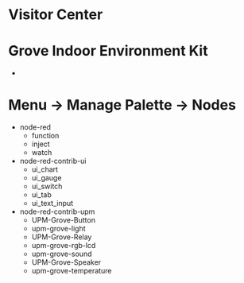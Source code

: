 

# Visitor Center

# Grove Indoor Environment Kit

- 

# Menu -> Manage Palette -> Nodes

- node-red
  - function
  - inject
  - watch
- node-red-contrib-ui
  - ui_chart
  - ui_gauge
  - ui_switch
  - ui_tab
  - ui_text_input
- node-red-contrib-upm
  - UPM-Grove-Button
  - upm-grove-light
  - UPM-Grove-Relay
  - upm-grove-rgb-lcd
  - upm-grove-sound
  - UPM-Grove-Speaker
  - upm-grove-temperature
